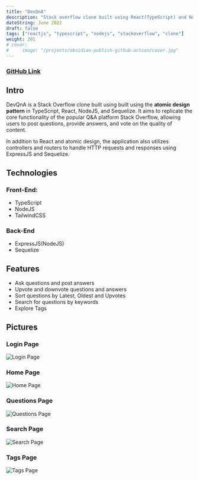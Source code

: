 ```yaml
---
title: "DevQnA"
description: "Stack overflow clone built using React(TypeScript) and NodeJS"
dateString: June 2022
draft: false
tags: ["reactjs", "typescript", "nodejs", "stackoverflow", "clone"]
weight: 201
# cover:
#     image: "/projects/obsidian-publish-github-action/cover.jpg"
---
```


### [GitHub Link](https://github.com/mak2002/DevQnA)

## Intro
DevQnA is a Stack Overflow clone built using  built using the **atomic design pattern** in TypeScript, React, NodeJS, and Sequelize. It aims to replicate the core functionality of the popular Q&A platform Stack Overflow, allowing users to post questions, provide answers, and vote on the quality of content. 

In addition to React and atomic design, the application also utilizes controllers and routers to handle HTTP requests and responses using ExpressJS and Sequelize.


## Technologies

### Front-End:
- TypeScript
- NodeJS
- TailwindCSS

### Back-End
- ExpressJS(NodeJS)
- Sequelize

## Features

- Ask questions and post answers
- Upvote and downvote questions and answers
- Sort questions by Latest, Oldest and Upvotes
- Search for questions by keywords
- Explore Tags

## Pictures

### Login Page
![Login Page](/projects/devqna/login.png)

### Home Page
![Home Page](/projects/devqna/home.png)


### Questions Page
![Questions Page](/projects/devqna/questions.png)

### Search Page
![Search Page](/projects/devqna/search.png)

### Tags Page
![Tags Page](/projects/devqna/tags.png)